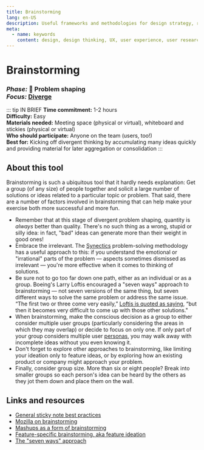 ```yaml
---
title: Brainstorming
lang: en-US
description: Useful frameworks and methodologies for design strategy, research and testing
meta:
  - name: keywords
    content: design, design thinking, UX, user experience, user research, user testing
---
```


# Brainstorming

### _Phase:_ 🎨 Problem shaping<br/> _Focus:_ [Diverge](/tools/#diverge)

::: tip IN BRIEF
**Time commitment:** 1-2 hours  
**Difficulty:** Easy  
**Materials needed:** Meeting space (physical or virtual), whiteboard and stickies (physical or virtual)  
**Who should participate:** Anyone on the team (users, too!)  
**Best for:** Kicking off divergent thinking by accumulating many ideas quickly and providing material for later aggregation or consolidation
:::

## About this tool

Brainstorming is such a ubiquitous tool that it hardly needs explanation: Get a group (of any size) of people together and solicit a large number of solutions or ideas related to a particular topic or problem. That said, there are a number of factors involved in brainstorming that can help make your exercise both more successful and more fun.

* Remember that at this stage of divergent problem shaping, quantity is _always_ better than quality. There's no such thing as a wrong, stupid or silly idea: in fact, "bad" ideas can generate more than their weight in good ones!
* Embrace the irrelevant. The [Synectics](https://en.wikipedia.org/wiki/Synectics) problem-solving methodology has a useful approach to this: if you understand the emotional or "irrational" parts of the problem — aspects sometimes dismissed as irrelevant — you're more effective when it comes to thinking of solutions.
* Be sure not to go too far down one path, either as an individual or as a group. Boeing's Larry Loftis encouraged a "seven ways" approach to brainstorming — not seven versions of the same thing, but seven different ways to solve the same problem or address the same issue. “The first two or three come very easily,” [Loftis is quoted as saying](https://hbr.org/2019/03/the-right-way-to-lead-design-thinking), “but then it becomes very difficult to come up with those other solutions."
* When brainstorming, make the conscious decision as a group to either consider multiple user groups (particularly considering the areas in which they may overlap) or decide to focus on only one. If only part of your group considers multiple user [personas](personas.md), you may walk away with incomplete ideas without you even knowing it.
* Don't forget to explore other approaches to brainstorming, like limiting your ideation only to feature ideas, or by exploring how an existing product or company might approach your problem.
* Finally, consider group size. More than six or eight people? Break into smaller groups so each person's idea can be heard by the others as they jot them down and place them on the wall.

## Links and resources

* [General sticky note best practices](https://medium.com/design-research-methods/how-to-use-post-it-notes-9ca0904a03d1)
* [Mozilla on brainstorming](https://toolkit.mozilla.org/method/idea-generation/)
* [Mashups as a form of brainstorming](https://www.designkit.org/methods/mash-ups)
* [Feature-specific brainstorming, aka feature ideation](https://toolkit.mozilla.org/method/feature-ideation/)
* [The "seven ways" approach](https://hbr.org/2019/03/the-right-way-to-lead-design-thinking)